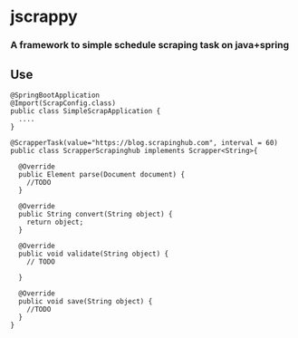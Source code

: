 # jscrappy
### A framework to simple schedule scraping task on java+spring

## Use
```
@SpringBootApplication
@Import(ScrapConfig.class)
public class SimpleScrapApplication {
  ....
}
```

```
@ScrapperTask(value="https://blog.scrapinghub.com", interval = 60)
public class ScrapperScrapinghub implements Scrapper<String>{

  @Override
  public Element parse(Document document) {
    //TODO
  }
  
  @Override
  public String convert(String object) {
    return object;
  }

  @Override
  public void validate(String object) {
    // TODO

  }

  @Override
  public void save(String object) {
    //TODO
  }
}
```
